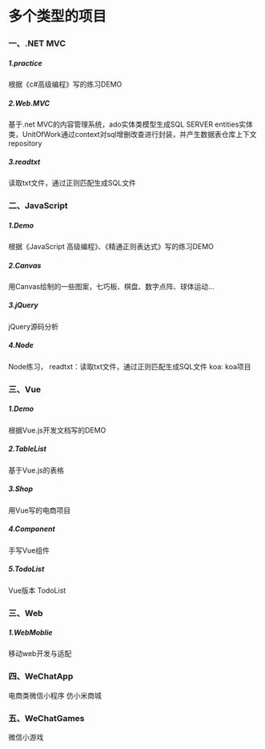 # 多个类型的项目


### 一、.NET MVC
##### 1.practice
根据《c#高级编程》写的练习DEMO
##### 2.Web.MVC
基于.net MVC的内容管理系统，ado实体类模型生成SQL SERVER entities实体类，UnitOfWork通过context对sql增删改查进行封装，并产生数据表仓库上下文repository
##### 3.readtxt
读取txt文件，通过正则匹配生成SQL文件

### 二、JavaScript
##### 1.Demo
根据《JavaScript 高级编程》、《精通正则表达式》写的练习DEMO
##### 2.Canvas
用Canvas绘制的一些图案，七巧板、棋盘、数字点阵、球体运动...
##### 3.jQuery
jQuery源码分析
##### 4.Node
Node练习，
readtxt：读取txt文件，通过正则匹配生成SQL文件
koa: koa项目

### 三、Vue
##### 1.Demo
根据Vue.js开发文档写的DEMO

##### 2.TableList
基于Vue.js的表格

##### 3.Shop
用Vue写的电商项目

##### 4.Component
手写Vue组件

##### 5.TodoList
Vue版本 TodoList

### 三、Web
##### 1.WebMoblie
移动web开发与适配

### 四、WeChatApp
电商类微信小程序 仿小米商城 

### 五、WeChatGames
微信小游戏

